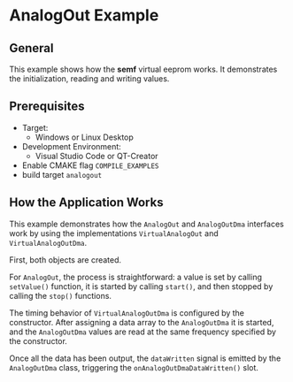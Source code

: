 # AnalogOut Example

## General
This example shows how the **semf** virtual eeprom works. It demonstrates the initialization, reading and writing values.

## Prerequisites
* Target:
  * Windows or Linux Desktop
* Development Environment:
  * Visual Studio Code or QT-Creator
* Enable CMAKE flag `COMPILE_EXAMPLES`
* build target `analogout`

## How the Application Works
This example demonstrates how the `AnalogOut` and `AnalogOutDma` interfaces work by using the implementations `VirtualAnalogOut` and `VirtualAnalogOutDma`.

First, both objects are created.

For `AnalogOut`, the process is straightforward: a value is set by calling `setValue()` function, it is started by calling `start()`, and then stopped by calling the `stop()` functions.

The timing behavior of `VirtualAnalogOutDma` is configured by the constructor. After assigning a data array to the `AnalogOutDma` it is started, and the `AnalogOutDma` values are read at the same frequency specified by the constructor.

Once all the data has been output, the `dataWritten` signal is emitted by the `AnalogOutDma` class, triggering the `onAnalogOutDmaDataWritten()` slot.